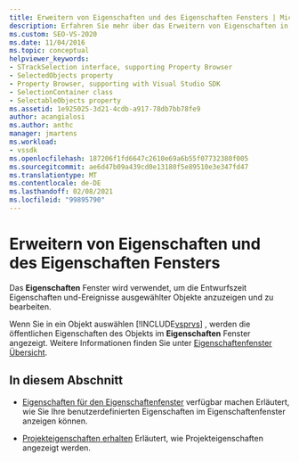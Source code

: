 ```yaml
---
title: Erweitern von Eigenschaften und des Eigenschaften Fensters | Microsoft-Dokumentation
description: Erfahren Sie mehr über das Erweitern von Eigenschaften in der Eigenschaftenfenster, die verwendet wird, um die Entwurfszeit Eigenschaften und Ereignisse ausgewählter Objekte anzuzeigen und zu bearbeiten.
ms.custom: SEO-VS-2020
ms.date: 11/04/2016
ms.topic: conceptual
helpviewer_keywords:
- STrackSelection interface, supporting Property Browser
- SelectedObjects property
- Property Browser, supporting with Visual Studio SDK
- SelectionContainer class
- SelectableObjects property
ms.assetid: 1e925025-3d21-4cdb-a917-78db7bb78fe9
author: acangialosi
ms.author: anthc
manager: jmartens
ms.workload:
- vssdk
ms.openlocfilehash: 187206f1fd6647c2610e69a6b55f07732380f005
ms.sourcegitcommit: ae6d47b09a439cd0e13180f5e89510e3e347fd47
ms.translationtype: MT
ms.contentlocale: de-DE
ms.lasthandoff: 02/08/2021
ms.locfileid: "99895790"
---
```

# <a name="extend-properties-and-the-property-window"></a>Erweitern von Eigenschaften und des Eigenschaften Fensters
Das **Eigenschaften** Fenster wird verwendet, um die Entwurfszeit Eigenschaften und-Ereignisse ausgewählter Objekte anzuzeigen und zu bearbeiten.

 Wenn Sie in ein Objekt auswählen [!INCLUDE[vsprvs](../code-quality/includes/vsprvs_md.md)] , werden die öffentlichen Eigenschaften des Objekts im **Eigenschaften** Fenster angezeigt. Weitere Informationen finden Sie unter [Eigenschaftenfenster Übersicht](../extensibility/internals/properties-window-overview.md).

## <a name="in-this-section"></a>In diesem Abschnitt
- [Eigenschaften für den Eigenschaftenfenster](../extensibility/exposing-properties-to-the-properties-window.md) verfügbar machen Erläutert, wie Sie Ihre benutzerdefinierten Eigenschaften im Eigenschaftenfenster anzeigen können.

- [Projekteigenschaften erhalten](../extensibility/getting-project-properties.md) Erläutert, wie Projekteigenschaften angezeigt werden.
